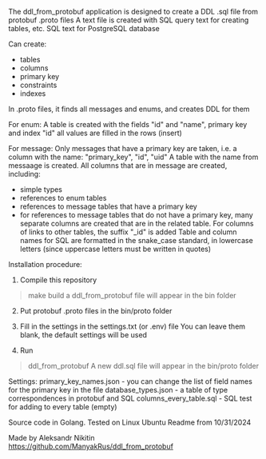 The ddl_from_protobuf application is designed to create a DDL .sql file from protobuf .proto files
A text file is created with SQL query text for creating tables, etc.
SQL text for PostgreSQL database

Can create:
- tables
- columns
- primary key
- constraints
- indexes

In .proto files, it finds all messages and enums, and creates DDL for them

For enum:
A table is created with the fields "id" and "name", primary key and index "id"
all values ​​are filled in the rows (insert)

For message:
Only messages that have a primary key are taken, i.e. a column with the name: "primary_key", "id", "uid"
A table with the name from messaage is created.
All columns that are in message are created, including:
- simple types
- references to enum tables
- references to message tables that have a primary key
- for references to message tables that do not have a primary key, many separate columns are created that are in the related table.
For columns of links to other tables, the suffix "_id" is added
Table and column names for SQL are formatted in the snake_case standard, in lowercase letters (since uppercase letters must be written in quotes)

Installation procedure:
1. Compile this repository
>make build
a ddl_from_protobuf file will appear in the bin folder

2. Put protobuf .proto files in the bin/proto folder

3. Fill in the settings in the settings.txt (or .env) file
You can leave them blank, the default settings will be used

4. Run
>ddl_from_protobuf
A new ddl.sql file will appear in the bin/proto folder

Settings:
primary_key_names.json - you can change the list of field names for the primary key in the file
database_types.json - a table of type correspondences in protobuf and SQL
columns_every_table.sql - SQL test for adding to every table (empty)

Source code in Golang.
Tested on Linux Ubuntu
Readme from 10/31/2024

Made by Aleksandr Nikitin
https://github.com/ManyakRus/ddl_from_protobuf
